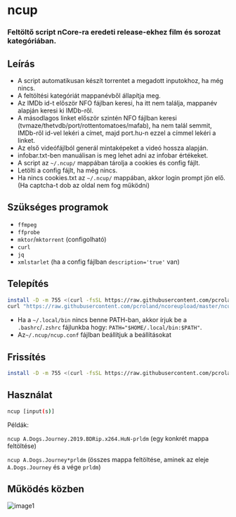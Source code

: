 # ncup
### Feltöltő script nCore-ra eredeti release-ekhez film és sorozat kategóriában.

## Leírás
* A script automatikusan készít torrentet a megadott inputokhoz, ha még nincs.
* A feltöltési kategóriát mappanévből állapítja meg.
* Az IMDb id-t először NFO fájlban keresi, ha itt nem találja, mappanév alapján keresi ki IMDb-ről.
* A másodlagos linket először szintén NFO fájlban keresi (tvmaze/thetvdb/port/rottentomatoes/mafab),
ha nem talál semmit, IMDb-ről id-vel lekéri a címet, majd port.hu-n ezzel a címmel lekéri a linket.
* Az első videófájlból generál mintaképeket a videó hossza alapján.
* infobar.txt-ben manuálisan is meg lehet adni az infobar értékeket.
* A script az `~/.ncup/` mappában tárolja a cookies és config fájlt.
* Letölti a config fájlt, ha még nincs.
* Ha nincs cookies.txt az `~/.ncup/` mappában, akkor login prompt jön elő. (Ha captcha-t dob az oldal nem fog működni)

## Szükséges programok
* `ffmpeg`
* `ffprobe`
* `mktor`/`mktorrent` (configolható)
* `curl`
* `jq`
* `xmlstarlet` (ha a config fájlban `description='true'` van)

## Telepítés
```sh
install -D -m 755 <(curl -fsSL https://raw.githubusercontent.com/pcroland/ncoreupload/master/ncup.sh) ~/.local/bin/ncup && hash -r
curl "https://raw.githubusercontent.com/pcroland/ncoreupload/master/ncup.conf" --create-dirs -o ~/.ncup/ncup.conf -s
```
* Ha a `~/.local/bin` nincs benne PATH-ban, akkor írjuk be a `.bashrc`/`.zshrc` fájlunkba hogy: `PATH="$HOME/.local/bin:$PATH"`.
* Az`~/.ncup/ncup.conf` fájlban beállítjuk a beállításokat

## Frissítés
```sh
install -D -m 755 <(curl -fsSL https://raw.githubusercontent.com/pcroland/ncoreupload/master/ncup.sh) ~/.local/bin/ncup && hash -r
```


## Használat
```sh
ncup [input(s)]
```
Példák:

`ncup A.Dogs.Journey.2019.BDRip.x264.HuN-prldm`
(egy konkrét mappa feltöltése)

`ncup A.Dogs.Journey*prldm`
(összes mappa feltöltése, aminek az eleje `A.Dogs.Journey` és a vége `prldm`)

## Működés közben
![image1](https://i.kek.sh/ZvFWJUOhAU8.gif)
